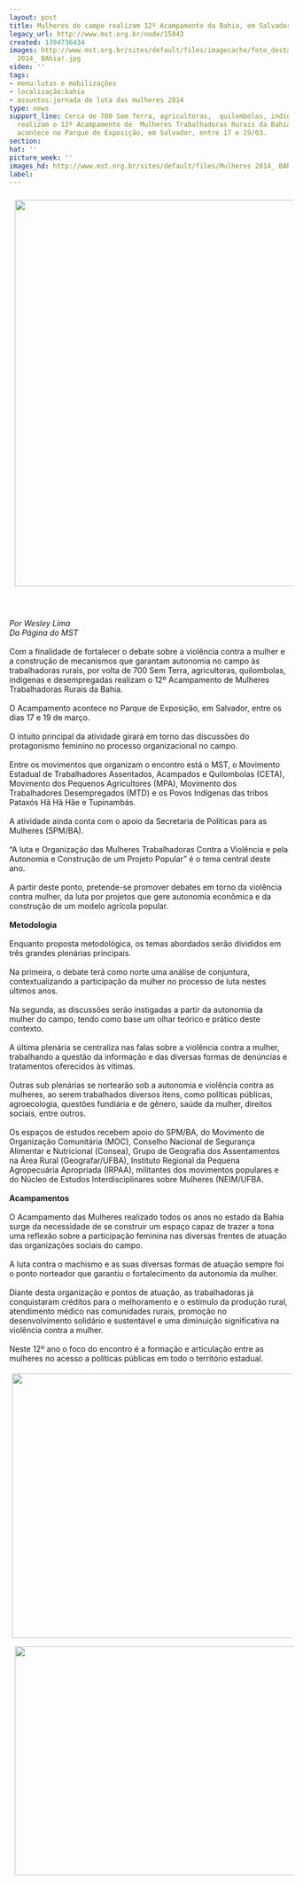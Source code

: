 ```yaml
---
layout: post
title: Mulheres do campo realizam 12º Acampamento da Bahia, em Salvador
legacy_url: http://www.mst.org.br/node/15843
created: 1394736434
images: http://www.mst.org.br/sites/default/files/imagecache/foto_destaque/Mulheres
  2014_ BAhia!.jpg
video: ''
tags:
- menu:lutas e mobilizações
- localização:bahia
- assuntos:jornada de luta das mulheres 2014
type: news
support_line: Cerca de 700 Sem Terra, agricultoras,  quilombolas, indígenas e desempregadas
  realizam o 12º Acampamento de  Mulheres Trabalhadoras Rurais da Bahia. O Acampamento
  acontece no Parque de Exposição, em Salvador, entre 17 e 19/03.
section: 
hat: ''
picture_week: ''
images_hd: http://www.mst.org.br/sites/default/files/Mulheres 2014_ BAhia!.jpg
label: 
---
```

<p><img style="margin: 10px;" src="http://www.mst.org.br/sites/default/files/Mulheres%202014_%20BAhia.jpg" alt="" height="697" width="600"></p><p><br><em><br>Por Wesley Lima<br>Da Página do&nbsp;MST</em><br><br>Com a finalidade de fortalecer o debate sobre a violência contra a mulher e a construção de mecanismos que garantam autonomia no campo às trabalhadoras rurais, por volta de 700 Sem Terra, agricultoras, quilombolas, indígenas e desempregadas realizam o 12º Acampamento de Mulheres Trabalhadoras Rurais da Bahia.<br><br>O Acampamento acontece no Parque de Exposição, em Salvador, entre os dias 17 e 19 de março.<br><br>O intuito principal da atividade girará em torno das discussões do protagonismo feminino no processo organizacional no campo.<br><br>Entre os movimentos que organizam o encontro está o MST, o Movimento Estadual de Trabalhadores Assentados, Acampados e Quilombolas (CETA), Movimento dos Pequenos Agricultores (MPA), Movimento dos Trabalhadores Desempregados (MTD) e os Povos Indígenas das tribos Pataxós Hã Hã Hãe e Tupinambás.<br><br>A atividade ainda conta com o apoio da Secretaria de Políticas para as Mulheres (SPM/BA).<br><br>“A luta e Organização das Mulheres Trabalhadoras Contra a Violência e pela Autonomia e Construção de um Projeto Popular” é o tema central deste ano.<br><br>A partir deste ponto, pretende-se promover debates em torno da violência contra mulher, da luta por projetos que gere autonomia econômica e da construção de um modelo agrícola popular.<br><br><strong>Metodologia<br></strong><br>Enquanto proposta metodológica, os temas abordados serão divididos em três grandes plenárias principais. <br><br>Na primeira, o debate terá como norte uma análise de conjuntura, contextualizando a participação da mulher no processo de luta nestes últimos anos.<br><br>Na segunda, as discussões serão instigadas a partir da autonomia da mulher do campo, tendo como base um olhar teórico e prático deste contexto.<br><br>A última plenária se centraliza nas falas sobre a violência contra a mulher, trabalhando a questão da informação e das diversas formas de denúncias e tratamentos oferecidos às vítimas.<br><br>Outras sub plenárias se nortearão sob a autonomia e violência contra as mulheres, ao serem trabalhados diversos itens, como políticas públicas, agroecologia, questões fundiária e de gênero, saúde da mulher, direitos sociais, entre outros.<br><br>Os espaços de estudos recebem apoio do SPM/BA, do Movimento de Organização Comunitária (MOC), Conselho Nacional de Segurança Alimentar e Nutricional (Consea), Grupo de Geografia dos Assentamentos na Área Rural (Geografar/UFBA), Instituto Regional da Pequena Agropecuária Apropriada (IRPAA), militantes dos movimentos populares e do Núcleo de Estudos Interdisciplinares sobre Mulheres (NEIM/UFBA.<br><br><strong>Acampamentos<br></strong><br>O Acampamento das Mulheres realizado todos os anos no estado da Bahia surge da necessidade de se construir um espaço capaz de trazer a tona uma reflexão sobre a participação feminina nas diversas frentes de atuação das organizações sociais do campo.<br><br>A luta contra o machismo e as suas diversas formas de atuação sempre foi o ponto norteador que garantiu o fortalecimento da autonomia da mulher.<br><br>Diante desta organização e pontos de atuação, as trabalhadoras já conquistaram créditos para o melhoramento e o estímulo da produção rural, atendimento médico nas comunidades rurais, promoção no desenvolvimento solidário e sustentável e uma diminuição significativa na violência contra a mulher.<br><br>Neste 12º ano o foco do encontro é a formação e articulação entre as mulheres no acesso a políticas públicas em todo o território estadual.</p><p><img style="margin: 5px; float: left;" src="http://www.mst.org.br/sites/default/files/programa%C3%A7%C3%A3_mulheres_BA_0.jpg" alt="" height="477" width="700"><img style="margin: 10px;" src="http://www.mst.org.br/sites/default/files/programa%C3%A7%C3%A3_mulheres_BA_II.jpg" alt="" height="413" width="662"></p>

